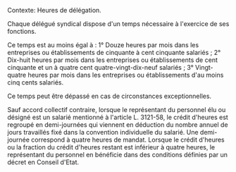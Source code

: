 Contexte: Heures de délégation.

Chaque délégué syndical dispose d'un temps nécessaire à l'exercice de ses fonctions.

Ce temps est au moins égal à : 1° Douze heures par mois dans les entreprises ou établissements de cinquante à cent cinquante salariés ; 2° Dix-huit heures par mois dans les entreprises ou établissements de cent cinquante et un à quatre cent quatre-vingt-dix-neuf salariés ; 3° Vingt-quatre heures par mois dans les entreprises ou établissements d'au moins cinq cents salariés.

Ce temps peut être dépassé en cas de circonstances exceptionnelles.

Sauf accord collectif contraire, lorsque le représentant du personnel élu ou désigné est un salarié mentionné à l'article L. 3121-58, le crédit d'heures est regroupé en demi-journées qui viennent en déduction du nombre annuel de jours travaillés fixé dans la convention individuelle du salarié. Une demi-journée correspond à quatre heures de mandat. Lorsque le crédit d'heures ou la fraction du crédit d'heures restant est inférieur à quatre heures, le représentant du personnel en bénéficie dans des conditions définies par un décret en Conseil d'Etat.